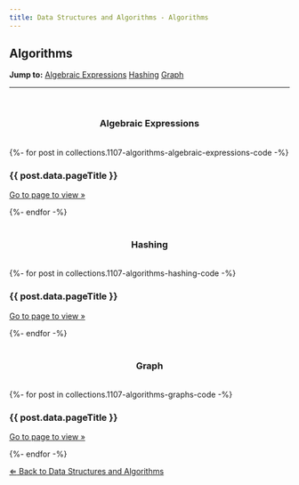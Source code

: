 ```yaml
---
title: Data Structures and Algorithms - Algorithms
---
```


## Algorithms

**Jump to:** 
<span class="tags"><a href="#algebraic-expressions">Algebraic Expressions</a></span>
<span class="tags"><a href="#hashing">Hashing</a></span>
<span class="tags"><a href="#graph">Graph</a></span>
<hr>
<br>
<a id="algebraic-expressions"></a>
<h3 style="text-align:center">Algebraic Expressions</h3><br>
<div class="card-div">
{%- for post in collections.1107-algorithms-algebraic-expressions-code -%}
    <div class="card">
    <h3>{{ post.data.pageTitle }}</h3>
    <p class="card-p"><a href="{{ post.url }}" class="card-a">Go to page to view &raquo;</a></p>
    </div>
{%- endfor -%}
</div>
<br>

<a id="hashing"></a>
<h3 style="text-align:center">Hashing</h3><br>
<div class="card-div">
{%- for post in collections.1107-algorithms-hashing-code -%}
    <div class="card">
    <h3>{{ post.data.pageTitle }}</h3>
    <p class="card-p"><a href="{{ post.url }}" class="card-a">Go to page to view &raquo;</a></p>
    </div>
{%- endfor -%}
</div>
<br>

<a id="graph"></a>
<h3 style="text-align:center">Graph</h3><br>
<div class="card-div">
{%- for post in collections.1107-algorithms-graphs-code -%}
    <div class="card">
    <h3>{{ post.data.pageTitle }}</h3>
    <p class="card-p"><a href="{{ post.url }}" class="card-a">Go to page to view &raquo;</a></p>
    </div>
{%- endfor -%}
</div>
<p><a href="/notes/data-structures-and-algorithms/"><bold>&#8656;</bold> Back to Data Structures and Algorithms</a></p>